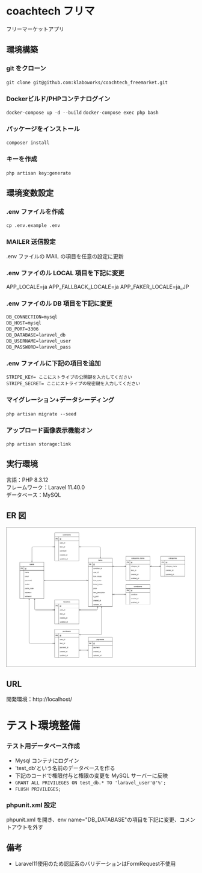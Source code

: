 # coachtech フリマ

フリーマーケットアプリ

## 環境構築

### git をクローン
`git clone git@github.com:klaboworks/coachtech_freemarket.git`

### Dockerビルド/PHPコンテナログイン
`docker-compose up -d --build`
`docker-compose exec php bash`

### パッケージをインストール
`composer install`

### キーを作成
`php artisan key:generate`

## 環境変数設定

### .env ファイルを作成
`cp .env.example .env`

### MAILER 送信設定
.env ファイルの MAIL の項目を任意の設定に更新

### .env ファイのル LOCAL 項目を下記に変更
   APP_LOCALE=ja
   APP_FALLBACK_LOCALE=ja
   APP_FAKER_LOCALE=ja_JP

### .env ファイのル DB 項目を下記に変更
    DB_CONNECTION=mysql
    DB_HOST=mysql
    DB_PORT=3306
    DB_DATABASE=laravel_db
    DB_USERNAME=laravel_user
    DB_PASSWORD=laravel_pass

### .env ファイルに下記の項目を追加

    STRIPE_KEY= ここにストライプの公開鍵を入力してください
    STRIPE_SECRET= ここにストライプの秘密鍵を入力してください

### マイグレーション+データシーディング
`php artisan migrate --seed`

### アップロード画像表示機能オン
`php artisan storage:link`

## 実行環境
言語：PHP 8.3.12</br>
フレームワーク：Laravel 11.40.0</br>
データベース：MySQL

## ER 図
![ER図](ER.png)

## URL
開発環境：http://localhost/

# テスト環境整備

### テスト用データベース作成

- Mysql コンテナにログイン
- 'test_db'という名前のデータベースを作る
- 下記のコードで権限付与と権限の変更を MySQL サーバーに反映
- `GRANT ALL PRIVILEGES ON test_db.* TO 'laravel_user'@'%';`
- `FLUSH PRIVILEGES;`

### phpunit.xml 設定
phpunit.xml を開き、env name="DB_DATABASE"の項目を下記に変更、コメントアウトを外す
  <env name="DB_DATABASE" value="test_db"/>

## 備考

- Laravel11使用のため認証系のバリデーションはFormRequest不使用